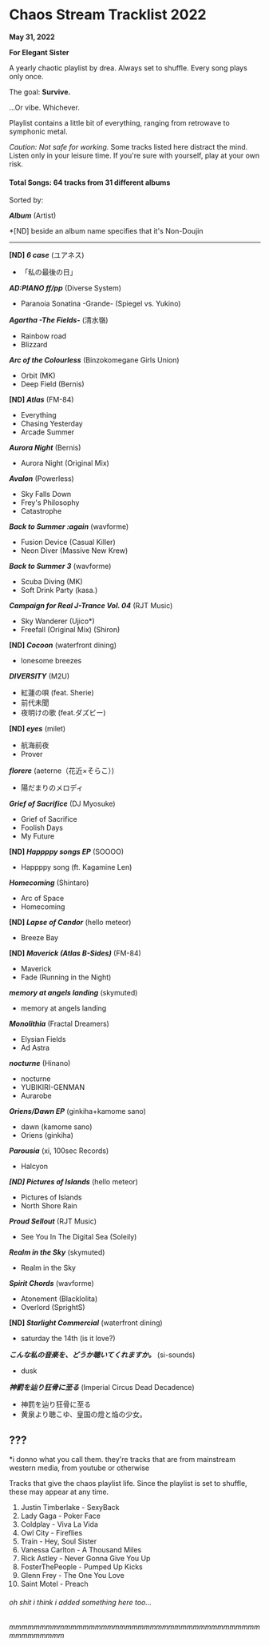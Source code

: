 
# Chaos Stream Tracklist 2022
**May 31, 2022**

**For Elegant Sister**

A yearly chaotic playlist by drea. Always set to shuffle. Every song plays only once.

The goal: **Survive.**

...Or vibe. Whichever.

Playlist contains a little bit of everything, ranging from retrowave to symphonic metal.

_Caution: Not safe for working._ Some tracks listed here distract the mind. 
Listen only in your leisure time.
If you're sure with yourself, play at your own risk.

#### Total Songs: 64 tracks from 31 different albums

Sorted by:

**_Album_** (Artist)

*[ND] beside an album name specifies that it's Non-Doujin

-------------------------------------------------------------------------------------------------------------

**[ND] _6 case_** (ユアネス)
- 「私の最後の日」

**_AD:PIANO ff/pp_** (Diverse System)
- Paranoia Sonatina -Grande- (Spiegel vs. Yukino)

**_Agartha -The Fields-_** (清水嶺)
- Rainbow road
- Blizzard

**_Arc of the Colourless_** (Binzokomegane Girls Union)
- Orbit (MK)
- Deep Field (Bernis)

**[ND] _Atlas_** (FM-84)
 - Everything
 - Chasing Yesterday
 - Arcade Summer

**_Aurora Night_** (Bernis)
- Aurora Night (Original Mix)

**_Avalon_** (Powerless)
- Sky Falls Down
- Frey's Philosophy
- Catastrophe

**_Back to Summer :again_** (wavforme)
- Fusion Device (Casual Killer)
- Neon Diver (Massive New Krew)

**_Back to Summer 3_** (wavforme)
- Scuba Diving (MK)
- Soft Drink Party (kasa.)

**_Campaign for Real J-Trance Vol. 04_** (RJT Music)
- Sky Wanderer (Ujico*)
- Freefall (Original Mix) (Shiron)

**[ND] _Cocoon_** (waterfront dining)
- lonesome breezes

**_DIVERSITY_** (M2U)
- 紅蓮の唄 (feat. Sherie)
- 前代未聞
- 夜明けの歌 (feat.ダズビー)

**[ND] _eyes_** (milet)
- 航海前夜
- Prover

**_florere_** (aeterne（花近×そらこ）)
- 陽だまりのメロディ

**_Grief of Sacrifice_** (DJ Myosuke)
- Grief of Sacrifice
- Foolish Days
- My Future

**[ND] _Happppy songs EP_** (SOOOO)
- Happppy song (ft. Kagamine Len)

**_Homecoming_** (Shintaro)
- Arc of Space
- Homecoming

**[ND] _Lapse of Candor_** (hello meteor)
- Breeze Bay

**[ND] _Maverick (Atlas B-Sides)_** (FM-84)
- Maverick
- Fade (Running in the Night)

**_memory at angels landing_** (skymuted)
- memory at angels landing

**_Monolithia_** (Fractal Dreamers)
- Elysian Fields
- Ad Astra

**_nocturne_** (Hinano)
- nocturne
- YUBIKIRI-GENMAN
- Aurarobe

**_Oriens/Dawn EP_** (ginkiha+kamome sano)
- dawn (kamome sano)
- Oriens (ginkiha)

**_Parousia_** (xi, 100sec Records)
- Halcyon

**_[ND] Pictures of Islands_** (hello meteor)
- Pictures of Islands
- North Shore Rain

**_Proud Sellout_** (RJT Music)
- See You In The Digital Sea (Soleily)

**_Realm in the Sky_** (skymuted)
- Realm in the Sky

**_Spirit Chords_** (wavforme)
- Atonement (Blacklolita)
- Overlord (SprightS)

**[ND] _Starlight Commercial_** (waterfront dining)
- saturday the 14th (is it love?)

**_こんな私の音楽を、どうか聴いてくれますか。_** (si-sounds)
- dusk

**_神罰を辿り狂骨に至る_** (Imperial Circus Dead Decadence)
- 神罰を辿り狂骨に至る
- 黄泉より聴こゆ、皇国の燈と焔の少女。

## ???
*i donno what you call them. they're tracks that are from mainstream western media, from youtube or otherwise

Tracks that give the chaos playlist life.
Since the playlist is set to shuffle, these may appear at any time.

1. Justin Timberlake - SexyBack
2. Lady Gaga - Poker Face
3. Coldplay - Viva La Vida
4. Owl City - Fireflies
5. Train - Hey, Soul Sister
6. Vanessa Carlton - A Thousand Miles
7. Rick Astley - Never Gonna Give You Up
8. FosterThePeople - Pumped Up Kicks
9. Glenn Frey - The One You Love
10. Saint Motel - Preach

###### oh shit i think i added something here too...
###### mmmmmmmmmmmmmmmmmmmmmmmmmmmmmmmmmmmmmmmmmmmmmmmmmm
